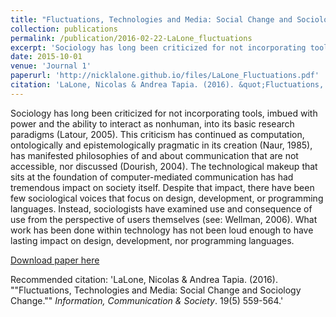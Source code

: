 ```yaml
---
title: "Fluctuations, Technologies and Media: Social Change and Sociology Change"
collection: publications
permalink: /publication/2016-02-22-LaLone_fluctuations
excerpt: 'Sociology has long been criticized for not incorporating tools, imbued with power and the ability to interact as nonhuman, into its basic research paradigms.'
date: 2015-10-01
venue: 'Journal 1'
paperurl: 'http://nicklalone.github.io/files/LaLone_Fluctuations.pdf'
citation: 'LaLone, Nicolas & Andrea Tapia. (2016). &quot;Fluctuations, Technologies and Media: Social Change and Sociology Change.&quot; <i>Information, Communication & Society</i>. 19(5) 559-564.'
---
```

Sociology has long been criticized for not incorporating tools, imbued with power and the ability to interact as nonhuman, into its basic research paradigms (Latour, 2005). This criticism has continued as computation, ontologically and epistemologically pragmatic in its creation (Naur, 1985), has manifested philosophies of and about communication that are not accessible, nor discussed (Dourish, 2004). The technological makeup that sits at the foundation of computer-mediated communication has had tremendous impact on society itself. Despite that impact, there have been few sociological voices that focus on design, development, or programming languages. Instead, sociologists have examined use and consequence of use from the perspective of users themselves (see: Wellman, 2006). What work has been done within technology has not been loud enough to have lasting impact on design, development, nor programming languages. 

[Download paper here](http://nicklalone.github.io/files/LaLone_Fluctuations.pdf)

Recommended citation: 'LaLone, Nicolas & Andrea Tapia. (2016). &quot;"Fluctuations, Technologies and Media: Social Change and Sociology Change."&quot; <i>Information, Communication & Society</i>. 19(5) 559-564.'

